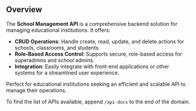 ## Overview

The **School Management API** is a comprehensive backend solution for managing educational institutions. It offers:

- **CRUD Operations**: Handle create, read, update, and delete actions for schools, classrooms, and students.
- **Role-Based Access Control**: Supports secure, role-based access for superadmins and school admins.
- **Integration**: Easily integrate with front-end applications or other systems for a streamlined user experience.

Perfect for educational institutions seeking an efficient and scalable API to manage their operations.

To find the list of APIs available, append `/api-docs` to the end of the domain.
